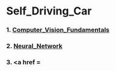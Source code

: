# Self_Driving_Car

### 1. <a href="https://github.com/RishavMishraRM/Self_Driving_Car/tree/main/Computer_Vision_Fundamentals">Computer_Vision_Fundamentals</a>
### 2. <a href ="https://github.com/RishavMishraRM/Self_Driving_Car/tree/main/Neural_Network">Neural_Network<a>
### 3. <a href =
